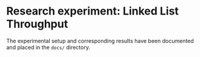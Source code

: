 # Research experiment: Linked List Throughput

The experimental setup and corresponding results have been documented and placed
in the `docs/` directory.